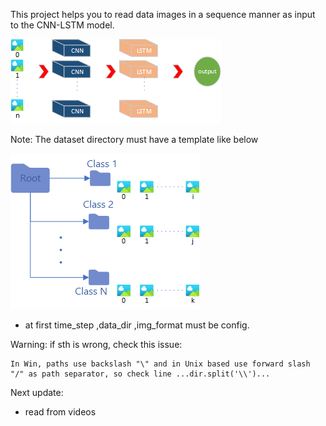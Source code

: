 
This project helps you to read data images in a sequence manner as input to the CNN-LSTM model.

![alt text](https://github.com/sadjadasadi/image-sequence-data_loader/blob/main/2.png)


Note:
The dataset directory must have a template like below

![alt text](https://github.com/sadjadasadi/image-sequence-data_loader/blob/main/1.png)

+ at first time_step ,data_dir ,img_format must be config. 

Warning: if sth is wrong, check this issue: 

    In Win, paths use backslash "\" and in Unix based use forward slash "/" as path separator, so check line ...dir.split('\\')...


Next update:
+ read from videos



